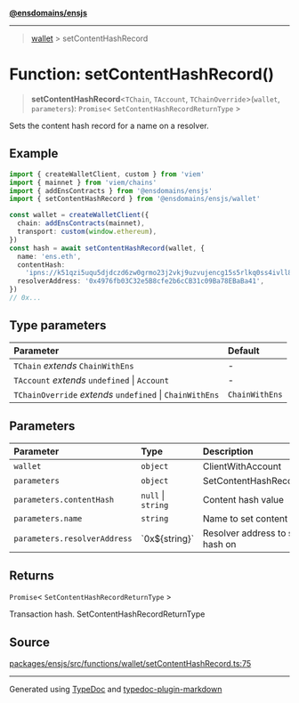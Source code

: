 [**@ensdomains/ensjs**](../README.md)

---

> [wallet](README.md) > setContentHashRecord

# Function: setContentHashRecord()

> **setContentHashRecord**\<`TChain`, `TAccount`, `TChainOverride`\>(`wallet`, `parameters`): `Promise`\< `SetContentHashRecordReturnType` \>

Sets the content hash record for a name on a resolver.

## Example

```ts
import { createWalletClient, custom } from 'viem'
import { mainnet } from 'viem/chains'
import { addEnsContracts } from '@ensdomains/ensjs'
import { setContentHashRecord } from '@ensdomains/ensjs/wallet'

const wallet = createWalletClient({
  chain: addEnsContracts(mainnet),
  transport: custom(window.ethereum),
})
const hash = await setContentHashRecord(wallet, {
  name: 'ens.eth',
  contentHash:
    'ipns://k51qzi5uqu5djdczd6zw0grmo23j2vkj9uzvujencg15s5rlkq0ss4ivll8wqw',
  resolverAddress: '0x4976fb03C32e5B8cfe2b6cCB31c09Ba78EBaBa41',
})
// 0x...
```

## Type parameters

| Parameter                                                | Default        |
| :------------------------------------------------------- | :------------- |
| `TChain` _extends_ `ChainWithEns`                        | -              |
| `TAccount` _extends_ `undefined` \| `Account`            | -              |
| `TChainOverride` _extends_ `undefined` \| `ChainWithEns` | `ChainWithEns` |

## Parameters

| Parameter                    | Type               | Description                             |
| :--------------------------- | :----------------- | :-------------------------------------- |
| `wallet`                     | `object`           | ClientWithAccount                       |
| `parameters`                 | `object`           | SetContentHashRecordParameters          |
| `parameters.contentHash`     | `null` \| `string` | Content hash value                      |
| `parameters.name`            | `string`           | Name to set content hash for            |
| `parameters.resolverAddress` | \`0x$\{string}\`   | Resolver address to set content hash on |

## Returns

`Promise`\< `SetContentHashRecordReturnType` \>

Transaction hash. SetContentHashRecordReturnType

## Source

[packages/ensjs/src/functions/wallet/setContentHashRecord.ts:75](https://github.com/ensdomains/ensjs/blob/1b90b888/packages/ensjs/src/functions/wallet/setContentHashRecord.ts#L75)

---

Generated using [TypeDoc](https://typedoc.org/) and [typedoc-plugin-markdown](https://www.npmjs.com/package/typedoc-plugin-markdown)
